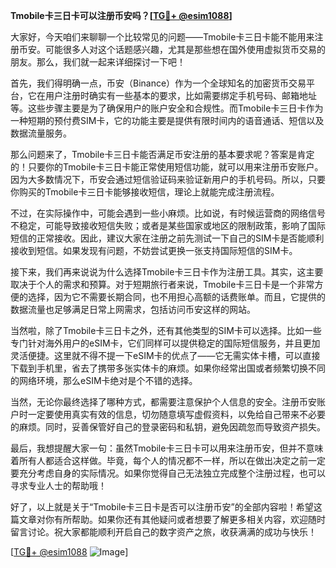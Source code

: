**Tmobile卡三日卡可以注册币安吗？[[TG💪+ @esim1088](https://t.me/s/esim1088)]**

大家好，今天咱们来聊聊一个比较常见的问题——Tmobile卡三日卡能不能用来注册币安。可能很多人对这个话题感兴趣，尤其是那些想在国外使用虚拟货币交易的朋友。那么，我们就一起来详细探讨一下吧！

首先，我们得明确一点，币安（Binance）作为一个全球知名的加密货币交易平台，它在用户注册时确实有一些基本的要求，比如需要绑定手机号码、邮箱地址等。这些步骤主要是为了确保用户的账户安全和合规性。而Tmobile卡三日卡作为一种短期的预付费SIM卡，它的功能主要是提供有限时间内的语音通话、短信以及数据流量服务。

那么问题来了，Tmobile卡三日卡能否满足币安注册的基本要求呢？答案是肯定的！只要你的Tmobile卡三日卡能正常使用短信功能，就可以用来注册币安账户。因为大多数情况下，币安会通过短信验证码来验证新用户的手机号码。所以，只要你购买的Tmobile卡三日卡能够接收短信，理论上就能完成注册流程。

不过，在实际操作中，可能会遇到一些小麻烦。比如说，有时候运营商的网络信号不稳定，可能导致接收短信失败；或者是某些国家或地区的限制政策，影响了国际短信的正常接收。因此，建议大家在注册之前先测试一下自己的SIM卡是否能顺利接收到短信。如果发现有问题，不妨尝试更换一张支持国际短信的SIM卡。

接下来，我们再来说说为什么选择Tmobile卡三日卡作为注册工具。其实，这主要取决于个人的需求和预算。对于短期旅行者来说，Tmobile卡三日卡是一个非常方便的选择，因为它不需要长期合同，也不用担心高额的话费账单。而且，它提供的数据流量也足够满足日常上网需求，包括访问币安这样的网站。

当然啦，除了Tmobile卡三日卡之外，还有其他类型的SIM卡可以选择。比如一些专门针对海外用户的eSIM卡，它们同样可以提供稳定的国际短信服务，并且更加灵活便捷。这里就不得不提一下eSIM卡的优点了——它无需实体卡槽，可以直接下载到手机里，省去了携带多张实体卡的麻烦。如果你经常出国或者频繁切换不同的网络环境，那么eSIM卡绝对是个不错的选择。

当然，无论你最终选择了哪种方式，都需要注意保护个人信息的安全。注册币安账户时一定要使用真实有效的信息，切勿随意填写虚假资料，以免给自己带来不必要的麻烦。同时，妥善保管好自己的登录密码和私钥，避免因疏忽而导致资产损失。

最后，我想提醒大家一句：虽然Tmobile卡三日卡可以用来注册币安，但并不意味着所有人都适合这样做。毕竟，每个人的情况都不一样，所以在做出决定之前一定要充分考虑自身的实际情况。如果你觉得自己无法独立完成整个注册过程，也可以寻求专业人士的帮助哦！

好了，以上就是关于“Tmobile卡三日卡是否可以注册币安”的全部内容啦！希望这篇文章对你有所帮助。如果你还有其他疑问或者想要了解更多相关内容，欢迎随时留言讨论。祝大家都能顺利开启自己的数字资产之旅，收获满满的成功与快乐！

[[TG💪+ @esim1088](https://t.me/s/esim1088) ![Image](https://i.postimg.cc/4NQfJmqS/Snipaste-2025-05-13-00-14-12.png)]